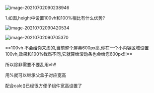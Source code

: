 ![image-20210702090238946](C:\Users\inui\AppData\Roaming\Typora\typora-user-images\image-20210702090238946.png)

1.如图,height中设置100vh和100%相比有什么优势?

![image-20210702090420534](C:\Users\inui\AppData\Roaming\Typora\typora-user-images\image-20210702090420534.png)

![image-20210702090705370](C:\Users\inui\AppData\Roaming\Typora\typora-user-images\image-20210702090705370.png)

==100vh 不会给你来虚的,当前整个屏幕600px高,你在一个小内容区域设置100vh,效果和100%截然不同,它就算给滚动条也会给您600px!!!==

所以除非需要不要乱用vh!! 

用%就可以继承父盒子对应宽高

配合calc()已经很方便子组件宽高设置了

